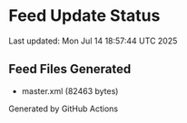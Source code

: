 # Feed Update Status
Last updated: Mon Jul 14 18:57:44 UTC 2025

## Feed Files Generated
- master.xml (82463 bytes)

Generated by GitHub Actions
